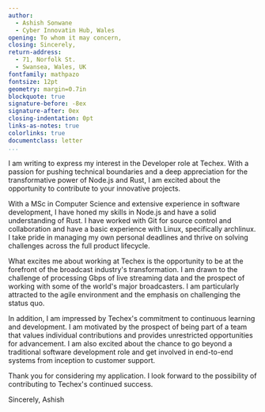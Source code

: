 ```yaml
---
author:
  - Ashish Sonwane
  - Cyber Innovatin Hub, Wales
opening: To whom it may concern,
closing: Sincerely,
return-address:
  - 71, Norfolk St.
  - Swansea, Wales, UK
fontfamily: mathpazo
fontsize: 12pt
geometry: margin=0.7in
blockquote: true
signature-before: -8ex
signature-after: 0ex
closing-indentation: 0pt
links-as-notes: true
colorlinks: true
documentclass: letter
...
```


I am writing to express my interest in the Developer role at Techex. With a passion for pushing technical boundaries and a deep appreciation for the transformative power of Node.js and Rust, I am excited about the opportunity to contribute to your innovative projects.

With a MSc in Computer Science and extensive experience in software development, I have honed my skills in Node.js and have a solid understanding of Rust. I have worked with Git for source control and collaboration and have a basic experience with Linux, specifically archlinux. I take pride in managing my own personal deadlines and thrive on solving challenges across the full product lifecycle.

What excites me about working at Techex is the opportunity to be at the forefront of the broadcast industry's transformation. I am drawn to the challenge of processing Gbps of live streaming data and the prospect of working with some of the world's major broadcasters. I am particularly attracted to the agile environment and the emphasis on challenging the status quo.

In addition, I am impressed by Techex's commitment to continuous learning and development. I am motivated by the prospect of being part of a team that values individual contributions and provides unrestricted opportunities for advancement. I am also excited about the chance to go beyond a traditional software development role and get involved in end-to-end systems from inception to customer support.

Thank you for considering my application. I look forward to the possibility of contributing to Techex's continued success.

Sincerely,
Ashish
